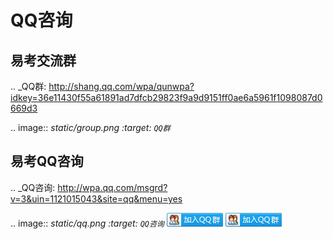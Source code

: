 # QQ咨询

易考交流群
-------------
.. _QQ群: http://shang.qq.com/wpa/qunwpa?idkey=36e11430f55a61891ad7dfcb29823f9a9d9151ff0ae6a5961f1098087d0669d3

.. image:: _static/group.png
	:target: `QQ群`_

易考QQ咨询
--------------

.. _QQ咨询: http://wpa.qq.com/msgrd?v=3&uin=1121015043&site=qq&menu=yes

.. image:: _static/qq.png
	:target: `QQ咨询`_
![PNG](_static/group.png)
[![PNG](_static/group.png)](http://docs.eztest.org/zh_CN/latest/items.html#id2)